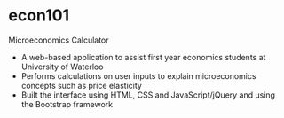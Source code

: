 # econ101
Microeconomics Calculator
* A web-based application to assist first year economics students at University of Waterloo 
* Performs calculations on user inputs to explain microeconomics concepts such as price elasticity 
* Built the interface using HTML, CSS and JavaScript/jQuery and using the Bootstrap framework
